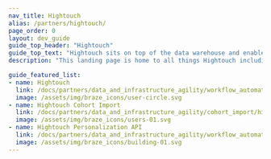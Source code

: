 ```yaml
---
nav_title: Hightouch
alias: /partners/hightouch/
page_order: 0
layout: dev_guide
guide_top_header: "Hightouch"
guide_top_text: "Hightouch sits on top of the data warehouse and enables users to move that data into any end tool they desire."
description: "This landing page is home to all things Hightouch including integration guidance and an overview of the Hightouch Personalization API."

guide_featured_list:
- name: Hightouch
  link: /docs/partners/data_and_infrastructure_agility/workflow_automation/hightouch/hightouch/
  image: /assets/img/braze_icons/user-circle.svg
- name: Hightouch Cohort Import
  link: /docs/partners/data_and_infrastructure_agility/cohort_import/hightouch/
  image: /assets/img/braze_icons/users-01.svg
- name: Hightouch Personalization API
  link: /docs/partners/data_and_infrastructure_agility/workflow_automation/hightouch/hightouch_personalization_api/
  image: /assets/img/braze_icons/building-01.svg
---
```


<br> 